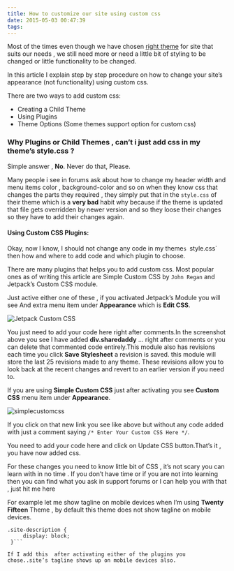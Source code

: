 ```yaml
---
title: How to customize our site using custom css
date: 2015-05-03 00:47:39
tags:
---
```


Most of the times even though we have chosen [right theme](https://bravokeyl.com/how-to-choose-right-theme-for-your-site/) for site that suits our needs , we still need more or need a little bit of styling to be changed or little functionality to be changed.

In this article I  explain step by step procedure on how to change your site’s appearance (not functionality) using custom css.

There are two ways to add custom css:

- Creating a Child Theme
- Using Plugins
- Theme Options (Some themes support option for custom css)
<p></p>

### Why Plugins or Child Themes , can’t i just add css in my theme’s style.css ?
<!-- more -->
Simple answer , **No**. Never do that, Please.

Many people i see in forums ask about how to change my header width and menu items color , background-color and so on when they know css that changes the parts they required , they simply put that in the `style.css`  of their theme which is a **very bad** habit why because if the theme is updated that file gets overridden by newer version and so they loose their changes so they have to add their changes again.

#### **Using Custom CSS Plugins:**

Okay, now I know, I should not change any code in my theme`s `style.css`  then how and where to add code and which plugin to choose.

There are many plugins that helps you to add custom css. Most popular ones as of writing this article are Simple Custom CSS by `John Regan` and Jetpack’s Custom CSS module.

Just active either one of these , if you activated Jetpack’s Module you will see And extra menu item under **Appearance** which is **Edit CSS**.

![Jetpack Custom CSS](customcss.png "Jetpack Custom CSS")

You just need to add  your code here right after comments.In the screenshot above you see I have added **div.sharedaddy** … right after comments or you can delete that commented code entirely.This module also has revisions each time you click **Save Stylesheet** a revision is saved. this module will store the last 25 revisions made to any theme. These revisions allow you to look back at the recent changes and revert to an earlier version if you need to.

If you are using **Simple Custom CSS** just after activating you see **Custom CSS** menu item under **Appearance**.

![simplecustomcss](simplecustomcss.png "Simple Custom CSS")

If you click on that new link you see like above but without any code added with just a comment saying  `/* Enter Your Custom CSS Here */`.

You need to add your code here and click on Update CSS button.That’s it , you have now added css.

For these changes you need to know little bit of CSS , it’s not scary you can learn with in no time . If you don’t have time or if you are not into learning then you can find what you ask in support forums or I can help you with that , just hit me here

For example let me show tagline on mobile devices when I’m using **Twenty Fifteen** Theme , by default this theme does not show tagline on mobile devices.

```
.site-description {
     display: block;
 }```

If I add this  after activating either of the plugins you chose..site’s tagline shows up on mobile devices also.
